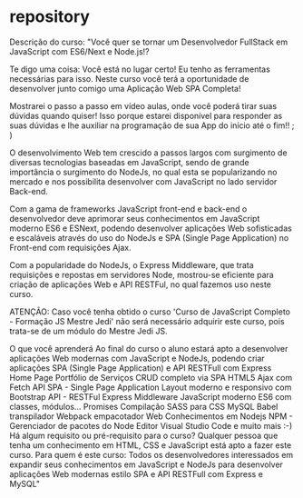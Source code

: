 # repository
Descrição do curso:
"Você quer se tornar um Desenvolvedor FullStack em JavaScript com ES6/Next e Node.js!?

Te digo uma coisa: Você está no lugar certo! Eu tenho as ferramentas necessárias para isso. Neste curso você terá a oportunidade de desenvolver junto comigo uma Aplicação Web SPA Completa!

Mostrarei o passo a passo em vídeo aulas, onde você poderá tirar suas dúvidas quando quiser! Isso porque estarei disponível para responder as suas dúvidas e lhe auxiliar na programação de sua App do início até o fim!! ; )

O desenvolvimento Web tem crescido a passos largos com surgimento de diversas tecnologias baseadas em JavaScript, sendo de grande importância o surgimento do NodeJs, no qual esta se popularizando no mercado e nos possibilita desenvolver com JavaScript no lado servidor Back-end.

Com a gama de frameworks JavaScript front-end e back-end o desenvolvedor deve aprimorar seus conhecimentos em JavaScript moderno ES6 e ESNext, podendo desenvolver aplicações Web sofisticadas e escaláveis através do uso do NodeJs e SPA (Single Page Application) no Front-end com requisições Ajax.

Com a popularidade do NodeJs, o Express Middleware, que trata requisições e repostas em servidores Node, mostrou-se eficiente para criação de aplicações Web e API RESTFul, no qual fazemos uso neste curso.

ATENÇÃO: Caso você tenha obtido o curso 'Curso de JavaScript Completo - Formação JS Mestre Jedi'  não será necessário adquirir este curso, pois trata-se de um módulo do Mestre Jedi JS.

O que você aprenderá
Ao final do curso o aluno estará apto a desenvolver aplicações Web modernas com JavaScript e NodeJs, podendo criar aplicações SPA (Single Page Application) e API RESTFull com Express
Home Page Portfólio de Serviços
CRUD completo via SPA
HTML5 Ajax com Fetch API
SPA - Single Page Application
Layout moderno e responsivo com Bootstrap
API - RESTFul
Express Middleware
JavaScript moderno ES6 com classes, módulos...
Promises
Compilação SASS para CSS
MySQL
Babel transpilador
Webpack empacotador Web
Conhecimentos em Nodejs
NPM - Gerenciador de pacotes do Node
Editor Visual Studio Code
e muito mais :-)
Há algum requisito ou pré-requisito para o curso?
Qualquer pessoa que tenha um conhecimento em HTML, CSS e JavaScript está apto a fazer este curso.
Para quem é este curso:
Todos os desenvolvedores interessados em expandir seus conhecimentos em JavaScript e NodeJs para desenvolver aplicações Web modernas estilo SPA e API RESTFull com Express e MySQL"
